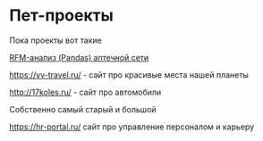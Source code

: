 # Пет-проекты

Пока проекты вот такие

[RFM-анализ (Pandas) аптечной сети](https://github.com/Valeratal/pet_projects/tree/main/RFM)

https://vv-travel.ru/ - сайт про красивые места нашей планеты

http://17koles.ru/ - сайт про автомобили

Собственно самый старый и большой

https://hr-portal.ru/ сайт про управление персоналом и карьеру
